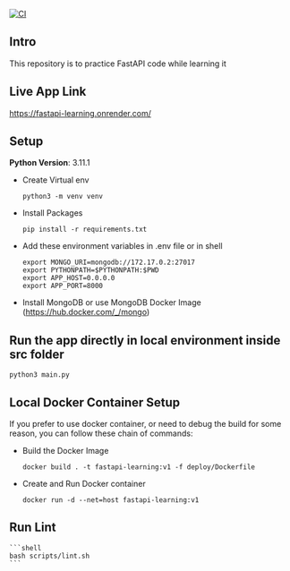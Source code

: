 [![CI](https://github.com/thesparkvision/FastAPI/actions/workflows/build_and_run.yaml/badge.svg)](https://github.com/thesparkvision/FastAPI/actions/workflows/build_and_run.yaml)

## Intro

This repository is to practice FastAPI code while learning it

## Live App Link

https://fastapi-learning.onrender.com/

## Setup

**Python Version**: 3.11.1

- Create Virtual env
    
    ```shell
    python3 -m venv venv
    ```

- Install Packages

    ```shell
    pip install -r requirements.txt
    ```

- Add these environment variables in .env file or in shell

    ```
    export MONGO_URI=mongodb://172.17.0.2:27017
    export PYTHONPATH=$PYTHONPATH:$PWD
    export APP_HOST=0.0.0.0
    export APP_PORT=8000
    ```

- Install MongoDB or use MongoDB Docker Image (https://hub.docker.com/_/mongo)

## Run the app directly in local environment inside src folder

```shell
python3 main.py
```

## Local Docker Container Setup

If you prefer to use docker container,
or need to debug the build for some reason,
you can follow these chain of commands:

- Build the Docker Image

    ```shell
    docker build . -t fastapi-learning:v1 -f deploy/Dockerfile
    ```

- Create and Run Docker container

    ```shell
    docker run -d --net=host fastapi-learning:v1
    ```

## Run Lint

    ```shell
    bash scripts/lint.sh
    ```